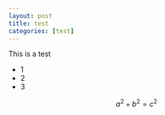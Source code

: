 ```yaml
---
layout: post
title: test
categories: [test]
---
```


This is a test

- 1
- 2
- 3

$$
a^2+b^2=c^2
$$

